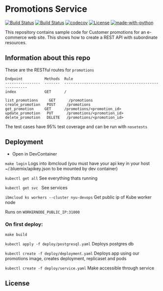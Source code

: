 # Promotions Service
[![Build Status](https://github.com/CSCI-GA-2820-FA22-001/promotions/actions/workflows/tdd.yaml/badge.svg)](https://github.com/CSCI-GA-2820-FA22-001/promotions/actions)
[![Build Status](https://github.com/CSCI-GA-2820-FA22-001/promotions/actions/workflows/bdd.yaml/badge.svg)](https://github.com/CSCI-GA-2820-FA22-001/promotions/actions)
[![codecov](https://codecov.io/gh/CSCI-GA-2820-FA22-001/promotions/branch/main/graph/badge.svg?token=7QW1Z8EFFN)](https://codecov.io/gh/CSCI-GA-2820-FA22-001/promotions)
[![License](https://img.shields.io/badge/License-Apache%202.0-blue.svg)](https://opensource.org/licenses/Apache-2.0)
[![made-with-python](https://img.shields.io/badge/Made%20with-Python-red.svg)](https://www.python.org/)


This repository contains sample code for Customer promotions for an e-commerce web site. This shows how to create a REST API with subordinate resources.


## Information about this repo

These are the RESTful routes for `promotions`
```
Endpoint          Methods  Rule
----------------  -------  -----------------------------------------------------
index             GET      /

list_promotions     GET      /promotions
create_promotion   POST     /promotions
get_promotion     GET      /promotions/<promotion_id>
update_promotion   PUT      /promotions/<promotion_id>
delete_promotion   DELETE   /promotions/<promotion_id>
```

The test cases have 95% test coverage and can be run with `nosetests`


## Deployment

- Open in DevContainer 

`make login` Logs into ibmcloud (you must have your api key in your host ~/.bluemix/apikey.json to be mounted by dev container)

`kubectl get all` See everything thats running

`kubectl get svc ` See services

`ibmcloud ks workers --cluster nyu-devops`  Get public ip of Kube worker node

Runs on `WORKERNODE_PUBLIC_IP:31000`

### On first deploy:
`make build`

`kubectl apply -f deploy/postgresql.yaml` 
Deploys postgres db 

`kubectl create -f deploy/deployment.yaml`		Deploys app using our promotions image, creates deployment, replicaset and pods	

`kubectl create -f deploy/service.yaml` Make accessible through service




## License

